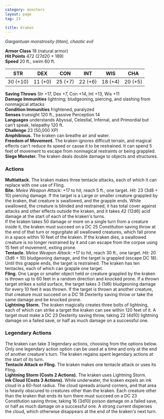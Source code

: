 ```yaml
---
category: monsters
layout: page
tag: 23

title: Kraken 
---
```

_Gargantuan monstrosity (titan), chaotic evil_

**Armor Class** 18 (natural armor)    
**Hit Points** 472 (27d20 + 189)    
**Speed** 20 ft., swim 60 ft. 

| STR     | DEX     | CON     | INT     | WIS     | CHA     |
|---------|---------|---------|---------|---------|---------|
| 30 (+10)| 11 (+0) | 25 (+7) | 22 (+6) | 18 (+4) | 20 (+5) |

**Saving Throws** Str +17, Dex +7, Con +14, Int +13, Wis +11    
**Damage Immunities** lightning; bludgeoning, piercing, and slashing from nonmagical attacks    
**Condition Immunities** frightened, paralyzed    
**Senses** truesight 120 ft., passive Perception 14    
**Languages** understands Abyssal, Celestial, Infernal, and Primordial but can't speak, telepathy 120 ft.    
**Challenge** 23 (50,000 XP)    
**Amphibious.** The kraken can breathe air and water.    
**Freedom of Movement.** The kraken ignores difficult terrain, and magical effects can't reduce its speed or cause it to be restrained. It can spend 5 feet of movement to escape from nonmagical restraints or being grappled.    
**Siege Monster.** The kraken deals double damage to objects and structures. 

### Actions 
**Multiattack.** The kraken makes three tentacle attacks, each of which it can replace with one use of Fling.    
**Bite.** _Melee Weapon Attack:_ +17 to hit, reach 5 ft., one target. _Hit:_ 23 (3d8 + 10) piercing damage. If the target is a Large or smaller creature grappled by the kraken, that creature is swallowed, and the grapple ends. While swallowed, the creature is blinded and restrained, it has total cover against attacks and other effects outside the kraken, and it takes 42 (12d6) acid damage at the start of each of the kraken's turns.    
If the kraken takes 50 damage or more on a single turn from a creature inside it, the kraken must succeed on a DC 25 Constitution saving throw at the end of that turn or regurgitate all swallowed creatures, which fall prone in a space within 10 feet of the kraken. If the kraken dies, a swallowed creature is no longer restrained by it and can escape from the corpse using 15 feet of movement, exiting prone.    
**Tentacle.** _Melee Weapon Attack:_ +17 to hit, reach 30 ft., one target. _Hit:_ 20 (3d6 + 10) bludgeoning damage, and the target is grappled (escape DC 18). Until this grapple ends, the target is restrained. The kraken has ten tentacles, each of which can grapple one target.    
**Fling.** One Large or smaller object held or creature grappled by the kraken is thrown up to 60 feet in a random direction and knocked prone. If a thrown target strikes a solid surface, the target takes 3 (1d6) bludgeoning damage for every 10 feet it was thrown. If the target is thrown at another creature, that creature must succeed on a DC 18 Dexterity saving throw or take the same damage and be knocked prone.    
**Lightning Storm.** The kraken magically creates three bolts of lightning, each of which can strike a target the kraken can see within 120 feet of it. A target must make a DC 23 Dexterity saving throw, taking 22 (4d10) lightning damage on a failed save, or half as much damage on a successful one. 

### Legendary Actions 
The kraken can take 3 legendary actions, choosing from the options below. Only one legendary action option can be used at a time and only at the end of another creature's turn. The kraken regains spent legendary actions at the start of its turn.    
**Tentacle Attack or Fling.** The kraken makes one tentacle attack or uses its Fling.    
**Lightning Storm (Costs 2 Actions).** The kraken uses Lightning Storm.    
**Ink Cloud (Costs 3 Actions).** While underwater, the kraken expels an ink cloud in a 60-foot radius. The cloud spreads around corners, and that area is heavily obscured to creatures other than the kraken. Each creature other than the kraken that ends its turn there must succeed on a DC 23 Constitution saving throw, taking 16 (3d10) poison damage on a failed save, or half as much damage on a successful one. A strong current disperses the cloud, which otherwise disappears at the end of the kraken's next turn.